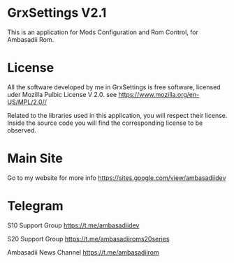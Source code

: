 # GrxSettings V2.1
This is an application for Mods Configuration and Rom Control, for Ambasadii Rom.

# License
All the software developed by me in GrxSettings is free software, licensed uder Mozilla Pulbic License V 2.0. see https://www.mozilla.org/en-US/MPL/2.0//

Related to the libraries used in this application, you will respect their license. Inside the source code you will find the corresponding license to be observed.

# Main Site
Go to my website for more info https://sites.google.com/view/ambasadiidev

# Telegram
S10 Support Group https://t.me/ambasadiidev

S20 Support Group https://t.me/ambasadiiroms20series

Ambasadii News Channel https://t.me/ambasadiirom

